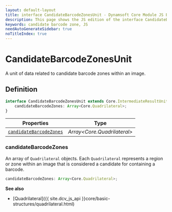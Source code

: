 ```yaml
---
layout: default-layout
title: interface CandidateBarcodeZonesUnit - Dynamsoft Core Module JS Edition API Reference
description: This page shows the JS edition of the interface CandidateBarcodeZonesUnit in Dynamsoft Core Module.
keywords: candidate barcode zone, JS
needAutoGenerateSidebar: true
noTitleIndex: true
---
```


# CandidateBarcodeZonesUnit

A unit of data related to candidate barcode zones within an image.

## Definition

```typescript
interface CandidateBarcodeZonesUnit extends Core.IntermediateResultUnit {
    candidateBarcodeZones: Array<Core.Quadrilateral>;
}
```

| Properties               | Type |
|----------------------|-------------|
| [`candidateBarcodeZones`](#candidatebarcodezones) | *Array\<Core.Quadrilateral>* |

### candidateBarcodeZones

An array of `Quadrilateral` objects. Each `Quadrilateral` represents a region or zone within an image that is considered a candidate for containing a barcode.

```typescript
candidateBarcodeZones: Array<Core.Quadrilateral>;
```

**See also**

* [Quadrilateral]({{ site.dcv_js_api }}core/basic-structures/quadrilateral.html)